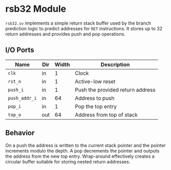 # rsb32 Module

`rsb32.sv` implements a simple return stack buffer used by the branch
prediction logic to predict addresses for `RET` instructions. It stores
up to 32 return addresses and provides push and pop operations.

## I/O Ports

| Name | Dir | Width | Description |
|------|-----|-------|-------------|
| `clk` | in | 1 | Clock |
| `rst_n` | in | 1 | Active-low reset |
| `push_i` | in | 1 | Push the provided return address |
| `push_addr_i` | in | 64 | Address to push |
| `pop_i` | in | 1 | Pop the top entry |
| `top_o` | out | 64 | Address from top of stack |

## Behavior

On a push the address is written to the current stack pointer and the
pointer increments modulo the depth. A pop decrements the pointer and
outputs the address from the new top entry. Wrap-around effectively
creates a circular buffer suitable for storing nested return addresses.
